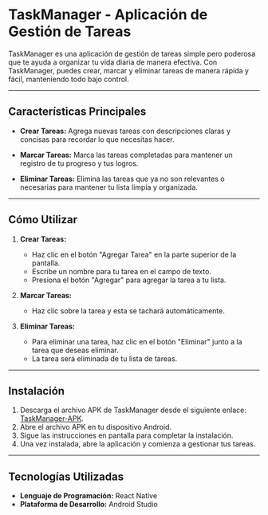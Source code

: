 # TaskManager - Aplicación de Gestión de Tareas

TaskManager es una aplicación de gestión de tareas simple pero poderosa que te ayuda a organizar tu vida diaria de manera efectiva. Con TaskManager, puedes crear, marcar y eliminar tareas de manera rápida y fácil, manteniendo todo bajo control.

---

## Características Principales

- **Crear Tareas:** Agrega nuevas tareas con descripciones claras y concisas para recordar lo que necesitas hacer.
  
- **Marcar Tareas:** Marca las tareas completadas para mantener un registro de tu progreso y tus logros.

- **Eliminar Tareas:** Elimina las tareas que ya no son relevantes o necesarias para mantener tu lista limpia y organizada.

---

## Cómo Utilizar

1. **Crear Tareas:**
   - Haz clic en el botón "Agregar Tarea" en la parte superior de la pantalla.
   - Escribe un nombre para tu tarea en el campo de texto.
   - Presiona el botón "Agregar" para agregar la tarea a tu lista.

2. **Marcar Tareas:**
   - Haz clic sobre la tarea y esta se tachará automáticamente.

3. **Eliminar Tareas:**
   - Para eliminar una tarea, haz clic en el botón "Eliminar" junto a la tarea que deseas eliminar.
   - La tarea será eliminada de tu lista de tareas.

---

## Instalación

1. Descarga el archivo APK de TaskManager desde el siguiente enlace: [TaskManager-APK](#).
2. Abre el archivo APK en tu dispositivo Android.
3. Sigue las instrucciones en pantalla para completar la instalación.
4. Una vez instalada, abre la aplicación y comienza a gestionar tus tareas.

---

## Tecnologías Utilizadas

- **Lenguaje de Programación:** React Native
- **Plataforma de Desarrollo:** Android Studio
